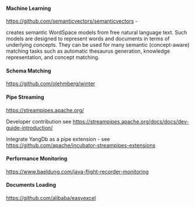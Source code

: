 #### Machine Learning
https://github.com/semanticvectors/semanticvectors - 

creates semantic WordSpace models from free natural language text. Such models are designed to represent words and documents in terms of underlying concepts. They can be used for many semantic (concept-aware) matching tasks such as automatic thesaurus generation, knowledge representation, and concept matching.


#### Schema Matching
https://github.com/olehmberg/winter 

#### Pipe Streaming 

https://streampipes.apache.org/ 

Developer contribution see https://streampipes.apache.org/docs/docs/dev-guide-introduction/

Integrate YangDb as a pipe extension - see https://github.com/apache/incubator-streampipes-extensions  


#### Performance Monitoring
https://www.baeldung.com/java-flight-recorder-monitoring

#### Documents Loading
https://github.com/alibaba/easyexcel 

